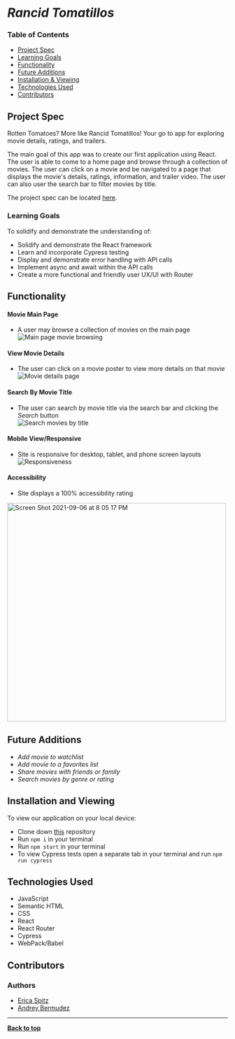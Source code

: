 # *Rancid Tomatillos*

### Table of Contents
- [Project Spec](#project-goals)
- [Learning Goals](#learning-goals)
- [Functionality](#functionality)
- [Future Additions](#future-additions)
- [Installation & Viewing](#installation-and-viewing)
- [Technologies Used](#technologies-used)
- [Contributors](#contributors)

## Project Spec
Rotten Tomatoes? More like Rancid Tomatillos! Your go to app for exploring movie details, ratings, and trailers. 

The main goal of this app was to create our first application using React. The user is able to come to a home page and browse through a collection of movies. The user can click on a movie and be navigated to a page that displays the movie's details, ratings, information, and trailer video. The user can also user the search bar to filter movies by title. 

The project spec can be located [here](https://frontend.turing.edu/projects/module-3/rancid-tomatillos-v3.html).

### Learning Goals

To solidify and demonstrate the understanding of:

- Solidify and demonstrate the React framework
- Learn and incorporate Cypress testing
- Display and demonstrate error handling with API calls
- Implement async and await within the API calls
- Create a more functional and friendly user UX/UI with Router

## Functionality 

#### Movie Main Page 
- A user may browse a collection of movies on the main page<br>
![Main page movie browsing](https://media.giphy.com/media/SBuP1i4vr3t8PI7bQ4/giphy-downsized-large.gif?cid=790b76111b7b22797e0f858eacdfcf39015c37d87e9b1d90&rid=giphy-downsized-large.gif&ct=g)

#### View Movie Details 
- The user can click on a movie poster to view more details on that movie<br>
![Movie details page](https://media.giphy.com/media/UWgd2kbdjaPy1taCXk/giphy.gif?cid=790b7611d0e982ff61d63a6c98c6802915fee6dd638d33b4&rid=giphy.gif&ct=g)
 

#### Search By Movie Title 
- The user can search by movie title via the search bar and clicking the *Search* button<br>
![Search movies by title](https://media.giphy.com/media/wdMSYeByVPztUIofDk/giphy.gif?cid=790b76118dd0ad350a4710246e719afb295d4395b45cebd0&rid=giphy.gif&ct=g)


#### Mobile View/Responsive
- Site is responsive for desktop, tablet, and phone screen layouts<br>
![Responsiveness](https://media.giphy.com/media/epkYWrmLOcEIe143SQ/giphy.gif?cid=790b7611c572835f47bb9c8fdb36278838c7ea82d5bee64f&rid=giphy.gif&ct=g)

#### Accessibility
- Site displays a 100% accessibility rating<br>
<img width="500" alt="Screen Shot 2021-09-06 at 8 05 17 PM" src="https://user-images.githubusercontent.com/73204436/132273171-588f3797-ce9f-48f2-b2fb-c6c93c628729.png">


## Future Additions

- *Add movie to watchlist*
- *Add movie to a favorites list*
- *Share movies with friends or family*
- *Search movies by genre or rating*

## Installation and Viewing 

To view our application on your local device:

- Clone down [this](https://github.com/e-spitz/rancid-tomatillos) repository
- Run `npm i` in your terminal
- Run `npm start` in your terminal
- To view Cypress tests open a separate tab in your terminal and run `npm run cypress`


## Technologies Used
- JavaScript
- Semantic HTML
- CSS
- React 
- React Router 
- Cypress 
- WebPack/Babel


## Contributors
### Authors
- [Erica Spitz](https://github.com/e-spitz)
- [Andrey Bermudez](https://github.com/Andrey-1992)

**************************************************************************

**[Back to top](#table-of-contents)**

